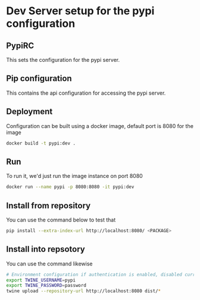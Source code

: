 # Dev Server setup for the pypi configuration


## PypiRC

This sets the configuration for the pypi server.


## Pip configuration

This contains the api configuration for accessing the pypi server.


## Deployment

Configuration can be built using a docker image, default port is 8080 for the image

```bash
docker build -t pypi:dev .
```

## Run

To run it, we'd just run the image instance on port 8080


```bash 
docker run --name pypi -p 8080:8080 -it pypi:dev

```


## Install from repository

You can use the command below to test that

```bash
pip install --extra-index-url http://localhost:8080/ <PACKAGE>
```


## Install into repsotory

You can use the command likewise

```bash
# Environment configuration if authentication is enabled, disabled currently
export TWINE_USERNAME=pypi
export TWINE_PASSWORD=password
twine upload --repository-url http://localhost:8080 dist/* 
```